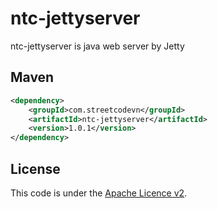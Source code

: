 # ntc-jettyserver
ntc-jettyserver is java web server by Jetty

## Maven
```Xml
<dependency>
    <groupId>com.streetcodevn</groupId>
    <artifactId>ntc-jettyserver</artifactId>
    <version>1.0.1</version>
</dependency>
```

## License
This code is under the [Apache Licence v2](https://www.apache.org/licenses/LICENSE-2.0).  

